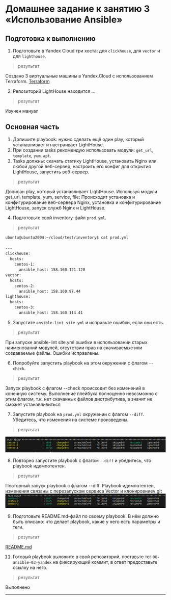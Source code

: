 # Домашнее задание к занятию 3 «Использование Ansible»

## Подготовка к выполнению

1. Подготовьте в Yandex Cloud три хоста: для `clickhouse`, для `vector` и для `lighthouse`.
>результат 
> 
Создано 3 виртуальные машины в Yandex.Cloud с использованием Terraform.
[Terraform](https://github.com/R-Gennadi/devops-netology/tree/main/ansible/03-yandex/files/terraform "Код Terraform")

2. Репозиторий LightHouse находится ...
>результат
> 
Изучен мануал

## Основная часть

1. Допишите playbook: нужно сделать ещё один play, который устанавливает и настраивает LightHouse.
2. При создании tasks рекомендую использовать модули: `get_url`, `template`, `yum`, `apt`.
3. Tasks должны: скачать статику LightHouse, установить Nginx или любой другой веб-сервер, настроить его конфиг для открытия LightHouse, запустить веб-сервер.
>результат
> 
 Дописан play, который устанавливает LightHouse. 
 Используя модули get_url, template, yum, service, file:
 Происходит установка и конфигурирование веб-сервера Nginx, установка и конфигурирование LightHouse, запуск служб Nginx и LightHouse.

4. Подготовьте свой inventory-файл `prod.yml`.
>результат
> 
```bash
ubuntu@ubuntu2004:~/cloud/test/inventory$ cat prod.yml

---
clickhouse:
  hosts:
    centos-1:
      ansible_host: 158.160.121.120
vector:
  hosts:
    centos-2:
      ansible_host: 158.160.97.44
lighthouse:
  hosts:
    centos-3:
      ansible_host: 158.160.114.41
``` 

5. Запустите `ansible-lint site.yml` и исправьте ошибки, если они есть.
>результат
> 
При запуске ansible-lint site.yml 
 ошибки в использовании старых наименований модулей, 
 отсутствии прав на скачиваемые или создаваемые файлы. 
 Ошибки исправлены.

6. Попробуйте запустить playbook на этом окружении с флагом `--check`.
>результат
>
Запуск playbook с флагом --check происходит без изменений в конечную систему. 
Выполнение плейбука полноценно невозможно с этим флагом, т.к. нет скачанных файлов дистрибутива, а значит не сможет  устанавливиться

7. Запустите playbook на `prod.yml` окружении с флагом `--diff`. Убедитесь, что изменения на системе произведены.
>результат
>
![img.png](files/img/img.png)

8. Повторно запустите playbook с флагом `--diff` и убедитесь, что playbook идемпотентен.
>результат
>
Повторный запуск playbook с флагом --diff. 
Playbook идемпотентен, 
изменения связаны с перезапуском сервиса Vector и клонировниеv git
![img.png](files/img/img2.png)

9. Подготовьте README.md-файл по своему playbook. В нём должно быть описано: что делает playbook, какие у него есть параметры и теги.
>результат
>
[README.md](https://github.com/R-Gennadi/devops-netology/blob/main/ansible/03-yandex/files/playbook/README.md "описание playbook")

11. Готовый playbook выложите в свой репозиторий, поставьте тег `08-ansible-03-yandex` на фиксирующий коммит, в ответ предоставьте ссылку на него.
>результат
>
Выполнено

---

